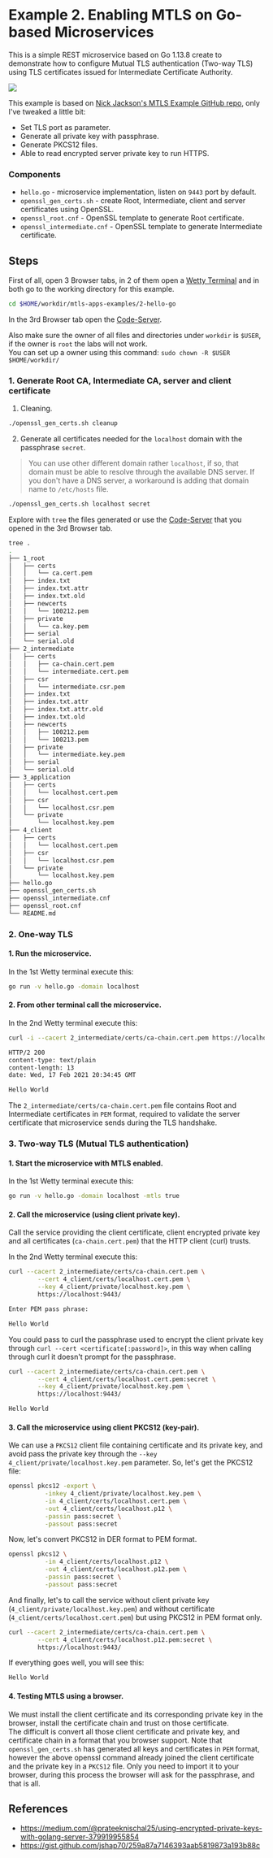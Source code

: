 # Example 2. Enabling MTLS on Go-based Microservices

This is a simple REST microservice based on Go 1.13.8 create to demonstrate how to configure Mutual TLS authentication (Two-way TLS) using TLS certificates issued for Intermediate Certificate Authority.

![](../img/mtls-go-0-hello-microservice-arch.png)

This example is based on [Nick Jackson's MTLS Example GitHub repo](https://github.com/nicholasjackson/mtls-go-example), only I've tweaked a little bit:
- Set TLS port as parameter.
- Generate all private key with passphrase.
- Generate PKCS12 files.
- Able to read encrypted server private key to run HTTPS.


### Components

* `hello.go` - microservice implementation, listen on `9443` port by default.
* `openssl_gen_certs.sh` - create Root, Intermediate, client and server certificates using OpenSSL.
* `openssl_root.cnf` - OpenSSL template to generate Root certificate.
* `openssl_intermediate.cnf` - OpenSSL template to generate Intermediate certificate.


## Steps

First of all, open 3 Browser tabs, in 2 of them open a [Wetty Terminal](https://github.com/chilcano/mtls-apps-examples/) and in both go to the working directory for this example. 

```sh
cd $HOME/workdir/mtls-apps-examples/2-hello-go
```

In the 3rd Browser tab open the [Code-Server](https://github.com/chilcano/mtls-apps-examples/).

Also make sure the owner of all files and directories under `workdir` is `$USER`, if the owner is `root` the labs will not work.  
You can set up a owner using this command: `sudo chown -R $USER $HOME/workdir/`


### 1. Generate Root CA, Intermediate CA, server and client certificate

1. Cleaning.   

```sh
./openssl_gen_certs.sh cleanup
```

2. Generate all certificates needed for the `localhost` domain with the passphrase `secret`.

> You can use other different domain rather `localhost`, if so, that domain must be able to resolve through the available DNS server. If you don't have a DNS server, a workaround is adding that domain name to `/etc/hosts` file.

```sh
./openssl_gen_certs.sh localhost secret
```

Explore with `tree` the files generated or use the [Code-Server](https://github.com/chilcano/mtls-apps-examples/) that you opened in the 3rd Browser tab. 
```sh
tree .
.
├── 1_root
│   ├── certs
│   │   └── ca.cert.pem
│   ├── index.txt
│   ├── index.txt.attr
│   ├── index.txt.old
│   ├── newcerts
│   │   └── 100212.pem
│   ├── private
│   │   └── ca.key.pem
│   ├── serial
│   └── serial.old
├── 2_intermediate
│   ├── certs
│   │   ├── ca-chain.cert.pem
│   │   └── intermediate.cert.pem
│   ├── csr
│   │   └── intermediate.csr.pem
│   ├── index.txt
│   ├── index.txt.attr
│   ├── index.txt.attr.old
│   ├── index.txt.old
│   ├── newcerts
│   │   ├── 100212.pem
│   │   └── 100213.pem
│   ├── private
│   │   └── intermediate.key.pem
│   ├── serial
│   └── serial.old
├── 3_application
│   ├── certs
│   │   └── localhost.cert.pem
│   ├── csr
│   │   └── localhost.csr.pem
│   └── private
│       └── localhost.key.pem
├── 4_client
│   ├── certs
│   │   └── localhost.cert.pem
│   ├── csr
│   │   └── localhost.csr.pem
│   └── private
│       └── localhost.key.pem
├── hello.go
├── openssl_gen_certs.sh
├── openssl_intermediate.cnf
├── openssl_root.cnf
└── README.md
```

### 2. One-way TLS

#### 1. Run the microservice.   

In the 1st Wetty terminal execute this:
```sh
go run -v hello.go -domain localhost
```

#### 2. From other terminal call the microservice.   

In the 2nd Wetty terminal execute this:
```sh
curl -i --cacert 2_intermediate/certs/ca-chain.cert.pem https://localhost:9443/

HTTP/2 200 
content-type: text/plain
content-length: 13
date: Wed, 17 Feb 2021 20:34:45 GMT

Hello World 
```

The `2_intermediate/certs/ca-chain.cert.pem` file contains Root and Intermediate certificates in `PEM` format, required to validate the server certificate that microservice sends during the TLS handshake.


### 3. Two-way TLS (Mutual TLS authentication)

#### 1. Start the microservice with MTLS enabled.   

In the 1st Wetty terminal execute this:
```sh
go run -v hello.go -domain localhost -mtls true
```

#### 2. Call the microservice (using client private key).   

Call the service providing the client certificate, client encrypted private key and all certificates (`ca-chain.cert.pem`) that the HTTP client (curl) trusts.

In the 2nd Wetty terminal execute this:
```sh
curl --cacert 2_intermediate/certs/ca-chain.cert.pem \
        --cert 4_client/certs/localhost.cert.pem \
        --key 4_client/private/localhost.key.pem \
        https://localhost:9443/

Enter PEM pass phrase:

Hello World 
```

You could pass to curl the passphrase used to encrypt the client private key through `curl --cert <certificate[:password]>`, in this way when calling through curl it doesn't prompt for the passphrase. 

```sh
curl --cacert 2_intermediate/certs/ca-chain.cert.pem \
        --cert 4_client/certs/localhost.cert.pem:secret \
        --key 4_client/private/localhost.key.pem \
        https://localhost:9443/

Hello World 
```

#### 3. Call the microservice using client PKCS12 (key-pair).  

We can use a `PKCS12` client file containing certificate and its private key, and avoid pass the private key through the `--key 4_client/private/localhost.key.pem` parameter. 
So, let's get the PKCS12 file:   

```sh
openssl pkcs12 -export \
          -inkey 4_client/private/localhost.key.pem \
          -in 4_client/certs/localhost.cert.pem \
          -out 4_client/certs/localhost.p12 \
          -passin pass:secret \
          -passout pass:secret
```

Now, let's convert PKCS12 in DER format to PEM format.

```sh
openssl pkcs12 \
          -in 4_client/certs/localhost.p12 \
          -out 4_client/certs/localhost.p12.pem \
          -passin pass:secret \
          -passout pass:secret
```

And finally, let's to call the service without client private key (`4_client/private/localhost.key.pem`) and without certificate (`4_client/certs/localhost.cert.pem`) but using PKCS12 in PEM format only.

```sh
curl --cacert 2_intermediate/certs/ca-chain.cert.pem \
        --cert 4_client/certs/localhost.p12.pem:secret \
        https://localhost:9443/
```

If everything goes well, you will see this:
```sh
Hello World 
```

#### 4. Testing MTLS using a browser.   

We must install the client certificate and its corresponding private key in the browser, install the certificate chain and trust on those certificate.   
The difficult is convert all those client certificate and private key, and certificate chain in a format that you browser support. Note that `openssl_gen_certs.sh` has generated all keys and certificates in `PEM` format, however the above openssl command already joined the client certificate and the private key in a `PKCS12` file. Only you need to import it to your browser, during this process the browser will ask for the passphrase, and that is all.


## References

* https://medium.com/@prateeknischal25/using-encrypted-private-keys-with-golang-server-379919955854
* https://gist.github.com/jshap70/259a87a7146393aab5819873a193b88c
